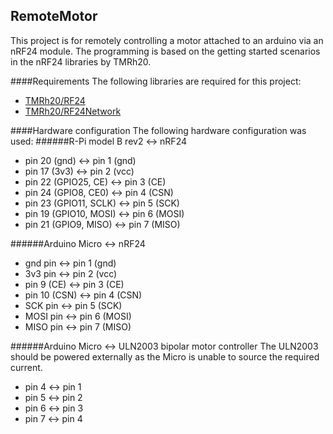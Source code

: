 ## RemoteMotor
This project is for remotely controlling a motor attached to an arduino via an nRF24 module. The programming is based on the getting started scenarios in the nRF24 libraries by TMRh20.

####Requirements
The following libraries are required for this project:
- [TMRh20/RF24](https://github.com/TMRh20/RF24)
- [TMRh20/RF24Network](https://github.com/TMRh20/RF24Network)

####Hardware configuration
The following hardware configuration was used:
######R-Pi model B rev2 <-> nRF24
* pin 20 (gnd) <-> pin 1 (gnd)
* pin 17 (3v3) <-> pin 2 (vcc)
* pin 22 (GPIO25, CE) <-> pin 3 (CE)
* pin 24 (GPIO8, CE0) <-> pin 4 (CSN)
* pin 23 (GPIO11, SCLK) <-> pin 5 (SCK)
* pin 19 (GPIO10, MOSI) <-> pin 6 (MOSI)
* pin 21 (GPIO9, MISO) <-> pin 7 (MISO)

######Arduino Micro <-> nRF24
* gnd pin <-> pin 1 (gnd)
* 3v3 pin <-> pin 2 (vcc)
* pin 9 (CE) <-> pin 3 (CE)
* pin 10 (CSN) <-> pin 4 (CSN)
* SCK pin <-> pin 5 (SCK)
* MOSI pin <-> pin 6 (MOSI)
* MISO pin <-> pin 7 (MISO)

######Arduino Micro <-> ULN2003 bipolar motor controller
The ULN2003 should be powered externally as the Micro is unable to source the required current.
* pin 4 <-> pin 1
* pin 5 <-> pin 2
* pin 6 <-> pin 3
* pin 7 <-> pin 4


